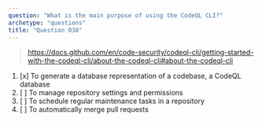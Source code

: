 ```yaml
---
question: "What is the main purpose of using the CodeQL CLI?"
archetype: "questions"
title: "Question 038"
---
```


> https://docs.github.com/en/code-security/codeql-cli/getting-started-with-the-codeql-cli/about-the-codeql-cli#about-the-codeql-cli
1. [x] To generate a database representation of a codebase, a CodeQL database
1. [ ] To manage repository settings and permissions
1. [ ] To schedule regular maintenance tasks in a repository
1. [ ] To automatically merge pull requests
